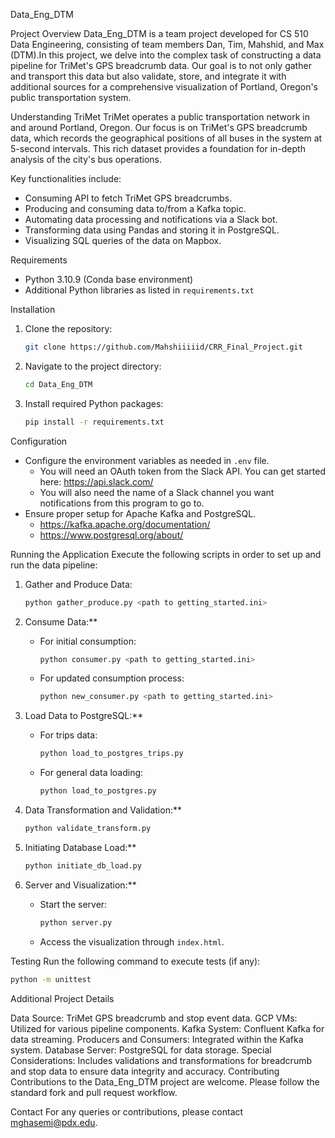 Data_Eng_DTM

Project Overview
Data_Eng_DTM is a team project developed for CS 510 Data Engineering, consisting of team members Dan, Tim, Mahshid, and Max (DTM).In this project, we delve into the complex task of constructing a data pipeline for TriMet's GPS breadcrumb data. Our goal is to not only gather and transport this data but also validate, store, and integrate it with additional sources for a comprehensive visualization of Portland, Oregon's public transportation system.

Understanding TriMet
TriMet operates a public transportation network in and around Portland, Oregon. Our focus is on TriMet's GPS breadcrumb data, which records the geographical positions of all buses in the system at 5-second intervals. This rich dataset provides a foundation for in-depth analysis of the city's bus operations.

Key functionalities include:

- Consuming API to fetch TriMet GPS breadcrumbs.
- Producing and consuming data to/from a Kafka topic.
- Automating data processing and notifications via a Slack bot.
- Transforming data using Pandas and storing it in PostgreSQL.
- Visualizing SQL queries of the data on Mapbox.

Requirements

- Python 3.10.9 (Conda base environment)
- Additional Python libraries as listed in `requirements.txt`

Installation

1. Clone the repository:
   ```bash
   git clone https://github.com/Mahshiiiiid/CRR_Final_Project.git
   ```
2. Navigate to the project directory:
   ```bash
   cd Data_Eng_DTM
   ```
3. Install required Python packages:
   ```bash
   pip install -r requirements.txt
   ```

Configuration

- Configure the environment variables as needed in `.env` file.
  - You will need an OAuth token from the Slack API. You can get started here: https://api.slack.com/
  - You will also need the name of a Slack channel you want notifications from this program to go to.
- Ensure proper setup for Apache Kafka and PostgreSQL.
  - https://kafka.apache.org/documentation/
  - https://www.postgresql.org/about/

Running the Application
Execute the following scripts in order to set up and run the data pipeline:

1. Gather and Produce Data:

   ```bash
   python gather_produce.py <path to getting_started.ini>
   ```

2. Consume Data:\*\*

   - For initial consumption:
     ```bash
     python consumer.py <path to getting_started.ini>
     ```
   - For updated consumption process:
     ```bash
     python new_consumer.py <path to getting_started.ini>
     ```

3. Load Data to PostgreSQL:\*\*

   - For trips data:
     ```bash
     python load_to_postgres_trips.py
     ```
   - For general data loading:
     ```bash
     python load_to_postgres.py
     ```

4. Data Transformation and Validation:\*\*

   ```bash
   python validate_transform.py
   ```

5. Initiating Database Load:\*\*

   ```bash
   python initiate_db_load.py
   ```

6. Server and Visualization:\*\*
   - Start the server:
     ```bash
     python server.py
     ```
   - Access the visualization through `index.html`.

Testing
Run the following command to execute tests (if any):

```bash
python -m unittest
```

Additional Project Details

Data Source: TriMet GPS breadcrumb and stop event data.
GCP VMs: Utilized for various pipeline components.
Kafka System: Confluent Kafka for data streaming.
Producers and Consumers: Integrated within the Kafka system.
Database Server: PostgreSQL for data storage.
Special Considerations: Includes validations and transformations for breadcrumb and stop data to ensure data integrity and accuracy.
Contributing
Contributions to the Data_Eng_DTM project are welcome. Please follow the standard fork and pull request workflow.

Contact
For any queries or contributions, please contact mghasemi@pdx.edu.
